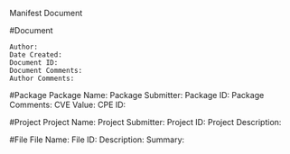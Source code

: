 Manifest Document

#Document

    Author:
    Date Created:
    Document ID:
    Document Comments:
    Author Comments:

#Package
    Package Name:
    Package Submitter:
    Package ID:
    Package Comments:
    CVE Value:
    CPE ID:
    
#Project
    Project Name:
    Project Submitter:
    Project ID:
    Project Description:

#File
    File Name:
    File ID:
    Description:
    Summary:
    
    

